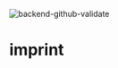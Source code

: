 ![backend-github-validate](https://github.com/Web-tree/imprint/workflows/backend-github-validate/badge.svg)

# imprint

